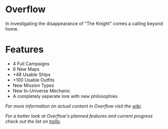 # Overflow

In investigating the disappearance of "The Knight" comes a calling beyond home.

# Features
* 4 Full Campaigns
* 6 New Maps
* +48 Usable Ships
* +100 Usable Outfits
* New Mission Types
* New In-Universe Mechanic
* A completely seperate lore with new philosophies

*For more information on actual content in Overflow visit the [wiki](https://endless-sky-overflow.fandom.com/wiki/Overflow_Wiki).*

*For a better look at Overflow's planned features and current progress check out the list on [trello](https://trello.com/b/iQU2OQt0/endless-sky-overflow).*
